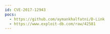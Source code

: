 ```yaml
---
id: CVE-2017-12943
pocs:
  - https://github.com/aymankhalfatni/D-Link
  - https://www.exploit-db.com/raw/42581
---
```

